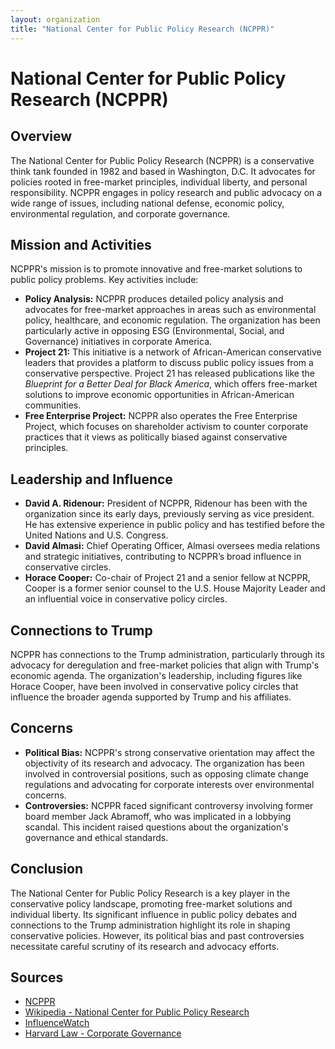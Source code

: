 ```yaml
---
layout: organization
title: "National Center for Public Policy Research (NCPPR)"
---
```


# National Center for Public Policy Research (NCPPR)

## Overview
The National Center for Public Policy Research (NCPPR) is a conservative think tank founded in 1982 and based in Washington, D.C. It advocates for policies rooted in free-market principles, individual liberty, and personal responsibility. NCPPR engages in policy research and public advocacy on a wide range of issues, including national defense, economic policy, environmental regulation, and corporate governance.

## Mission and Activities
NCPPR's mission is to promote innovative and free-market solutions to public policy problems. Key activities include:
- **Policy Analysis:** NCPPR produces detailed policy analysis and advocates for free-market approaches in areas such as environmental policy, healthcare, and economic regulation. The organization has been particularly active in opposing ESG (Environmental, Social, and Governance) initiatives in corporate America.
- **Project 21:** This initiative is a network of African-American conservative leaders that provides a platform to discuss public policy issues from a conservative perspective. Project 21 has released publications like the *Blueprint for a Better Deal for Black America*, which offers free-market solutions to improve economic opportunities in African-American communities.
- **Free Enterprise Project:** NCPPR also operates the Free Enterprise Project, which focuses on shareholder activism to counter corporate practices that it views as politically biased against conservative principles.

## Leadership and Influence
- **David A. Ridenour:** President of NCPPR, Ridenour has been with the organization since its early days, previously serving as vice president. He has extensive experience in public policy and has testified before the United Nations and U.S. Congress.
- **David Almasi:** Chief Operating Officer, Almasi oversees media relations and strategic initiatives, contributing to NCPPR’s broad influence in conservative circles.
- **Horace Cooper:** Co-chair of Project 21 and a senior fellow at NCPPR, Cooper is a former senior counsel to the U.S. House Majority Leader and an influential voice in conservative policy circles.

## Connections to Trump
NCPPR has connections to the Trump administration, particularly through its advocacy for deregulation and free-market policies that align with Trump's economic agenda. The organization's leadership, including figures like Horace Cooper, have been involved in conservative policy circles that influence the broader agenda supported by Trump and his affiliates.

## Concerns
- **Political Bias:** NCPPR's strong conservative orientation may affect the objectivity of its research and advocacy. The organization has been involved in controversial positions, such as opposing climate change regulations and advocating for corporate interests over environmental concerns.
- **Controversies:** NCPPR faced significant controversy involving former board member Jack Abramoff, who was implicated in a lobbying scandal. This incident raised questions about the organization's governance and ethical standards.

## Conclusion
The National Center for Public Policy Research is a key player in the conservative policy landscape, promoting free-market solutions and individual liberty. Its significant influence in public policy debates and connections to the Trump administration highlight its role in shaping conservative policies. However, its political bias and past controversies necessitate careful scrutiny of its research and advocacy efforts.

## Sources
- [NCPPR](https://www.nationalcenter.org)
- [Wikipedia - National Center for Public Policy Research](https://en.wikipedia.org/wiki/National_Center_for_Public_Policy_Research)
- [InfluenceWatch](https://www.influencewatch.org)
- [Harvard Law - Corporate Governance](https://corpgov.law.harvard.edu)
